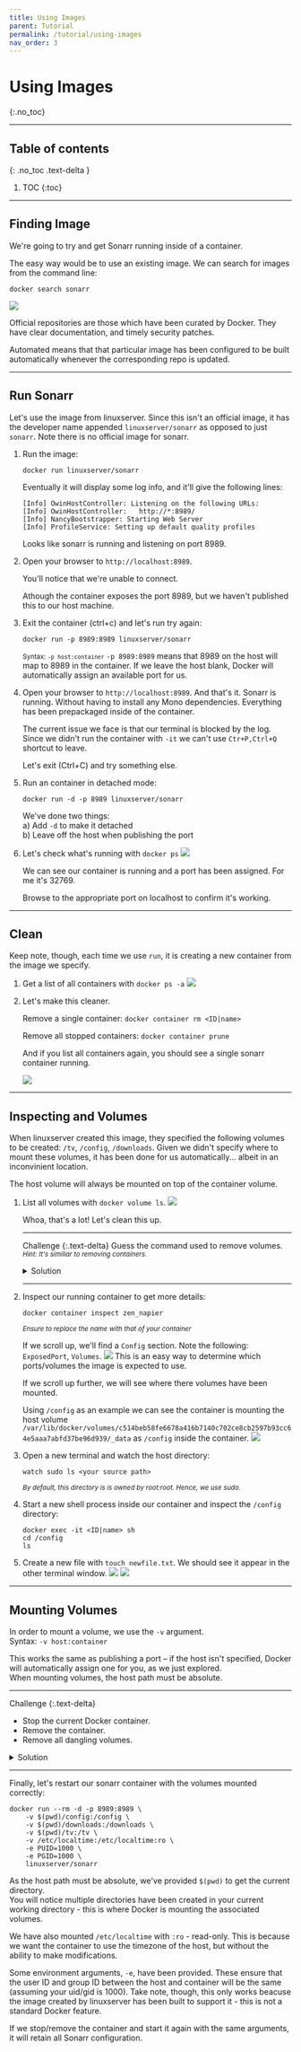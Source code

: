 ```yaml
---
title: Using Images
parent: Tutorial
permalink: /tutorial/using-images
nav_order: 3
---
```

# Using Images
{:.no_toc}

---
## Table of contents
{: .no_toc .text-delta }

1. TOC
{:toc}

---
## Finding Image
We're going to try and get Sonarr running inside of a container.

The easy way would be to use an existing image. We can search for images from the command line:
```
docker search sonarr
```

![]({{site.baseurl}}/assets/using-images/sonarr-search.png)

Official repositories are those which have been curated by Docker. They have clear documentation, and timely security patches.  

Automated means that that particular image has been configured to be built automatically whenever the corresponding repo is updated.  

---
## Run Sonarr
Let's use the image from linuxserver. Since this isn't an official image, it has the developer name appended `linuxserver/sonarr` as opposed to just `sonarr`. Note there is no official image for sonarr.

1. Run the image:
    ```
    docker run linuxserver/sonarr
    ```

    Eventually it will display some log info, and it'll give the following lines:
    ```
    [Info] OwinHostController: Listening on the following URLs: 
    [Info] OwinHostController:   http://*:8989/ 
    [Info] NancyBootstrapper: Starting Web Server 
    [Info] ProfileService: Setting up default quality profiles 
    ```
    Looks like sonarr is running and listening on port 8989.

2. Open your browser to `http://localhost:8989`.
    
    You'll notice that we're unable to connect.

    Athough the container exposes the port 8989, but we haven't published this to our host machine.  

3. Exit the container (ctrl+c) and let's run try again:
    ```
    docker run -p 8989:8989 linuxserver/sonarr
    ```
    <small>Syntax: `-p host:container`</small>
    `-p 8989:8989` means that 8989 on the host will map to 8989 in the container. If we leave the host blank, Docker will automatically assign an available port for us.

4. Open your browser to `http://localhost:8989`.
    And that's it. Sonarr is running. Without having to install any Mono dependencies. Everything has been prepackaged inside of the container.

    The current issue we face is that our terminal is blocked by the log. Since we didn't run the container with `-it` we can't use `Ctr+P,Ctrl+Q` shortcut to leave.
    
    Let's exit (Ctrl+C) and try something else.

5. Run an container in detached mode:
    ```
    docker run -d -p 8989 linuxserver/sonarr
    ```
    We've done two things:  
    a) Add `-d` to make it detached  
    b) Leave off the host when publishing the port  

6. Let's check what's running with `docker ps`
    ![]({{site.baseurl}}/assets/using-images/sonarr-port.png)

    We can see our container is running and a port has been assigned. For me it's 32769.

    Browse to the appropriate port on localhost to confirm it's working.

---
## Clean
Keep note, though, each time we use `run`, it is creating a new container from the image we specify.

1. Get a list of all containers with `docker ps -a`
    ![]({{site.baseurl}}/assets/using-images/docker-ps-messy.png)


2. Let's make this cleaner.

    Remove a single container: `docker container rm <ID|name>`

    Remove all stopped containers: `docker container prune`

    And if you list all containers again, you should see a single sonarr container running.

    ![]({{site.baseurl}}/assets/using-images/docker-ps-clean.png)

---
## Inspecting and Volumes

When linuxserver created this image, they specified the following volumes to be created: `/tv`, `/config`, `/downloads`. Given we didn't specify where to mount these volumes, it has been done for us automatically... albeit in an inconvinient location.  

The host volume will always be mounted on top of the container volume.  

1. List all volumes with `docker volume ls`.
    ![]({{site.baseurl}}/assets/using-images/docker-volume-messy.png)
    
    Whoa, that's a lot! Let's clean this up.

    ---
    Challenge
    {:.text-delta}
    Guess the command used to remove volumes.  
    <small>_Hint: It's similiar to removing containers._</small>

    <details><summary markdown="span">Solution</summary>
    `docker volume rm <ID>`  
    `docker volume prune`

    ![]({{site.baseurl}}/assets/using-images/docker-volume-clean.png)
    </details>

    ---
2. Inspect our running container to get more details:
    ```
    docker container inspect zen_napier
    ```
    <small>_Ensure to replace the name with that of your container_</small>

    If we scroll up, we'll find a `Config` section. Note the following: `ExposedPort`, `Volumes`.
    ![]({{site.baseurl}}/assets/using-images/inspect-config.png)
    This is an easy way to determine which ports/volumes the image is expected to use.

    If we scroll up further, we will see where there volumes have been mounted.

    Using `/config` as an example we can see the container is mounting the host volume `/var/lib/docker/volumes/c514beb58fe6678a416b7140c702ce8cb2597b93cc64e5aaa7abfd37be96d939/_data` as `/config` inside the container.
    ![]({{site.baseurl}}/assets/using-images/inspect-mount.png)

3. Open a new terminal and watch the host directory:
    ```
    watch sudo ls <your source path>
    ```
    <small>_By default, this directory is is owned by root:root. Hence, we use sudo._</small>

4. Start a new shell process inside our container and inspect the `/config` directory:
    ```
    docker exec -it <ID|name> sh
    cd /config
    ls
    ```

5. Create a new file with `touch newfile.txt`. We should see it appear in the other terminal window.
    ![]({{site.baseurl}}/assets/using-images/newfile-1.png)
    ![]({{site.baseurl}}/assets/using-images/newfile-2.png)

---
## Mounting Volumes

In order to mount a volume, we use the `-v` argument.  
Syntax: `-v host:container`  

This works the same as publishing a port – if the host isn't specified, Docker will automatically assign one for you, as we just explored.  
When mounting volumes, the host path must be absolute.  

---
Challenge
{:.text-delta}
- Stop the current Docker container.  
- Remove the container.  
- Remove all dangling volumes.  

<details><summary markdown="span">Solution</summary>
```
docker stop <NAME>
docker container prune
docker volume prune
```
![]()
</details>

---
Finally, let's restart our sonarr container with the volumes mounted correctly:
```
docker run --rm -d -p 8989:8989 \
    -v $(pwd)/config:/config \
    -v $(pwd)/downloads:/downloads \
    -v $(pwd)/tv:/tv \
    -v /etc/localtime:/etc/localtime:ro \
    -e PUID=1000 \
    -e PGID=1000 \
    linuxserver/sonarr
```

As the host path must be absolute, we've provided `$(pwd)` to get the current directory.  
You will notice multiple directories have been created in your current working directory - this is where Docker is mounting the associated volumes.

We have also mounted `/etc/localtime` with `:ro` - read-only. This is because we want the container to use the timezone of the host, but without the ability to make modifications.  

Some environment arguments, `-e`, have been provided. These ensure that the user ID and group ID between the host and container will be the same (assuming your uid/gid is 1000). Take note, though, this only works beacuse the image created by linuxserver has been built to support it - this is not a standard Docker feature.  

If we stop/remove the container and start it again with the same arguments, it will retain all Sonarr configuration.  